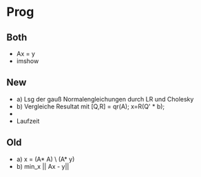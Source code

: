 # Prog


## Both
- Ax = y
- imshow

## New
- a) Lsg der gauß Normalengleichungen durch LR und Cholesky
- b) Vergleiche Resultat mit [Q,R] = qr(A); x=R\(Q' * b);
- 
- Laufzeit

## Old
- a) x = (A* A) \ (A* y)
- b) min_x || Ax - y||